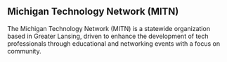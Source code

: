 ## Michigan Technology Network (MITN)

The Michigan Technology Network (MITN) is a statewide organization based in Greater Lansing, driven to enhance the development of tech professionals through educational and networking events with a focus on community.
